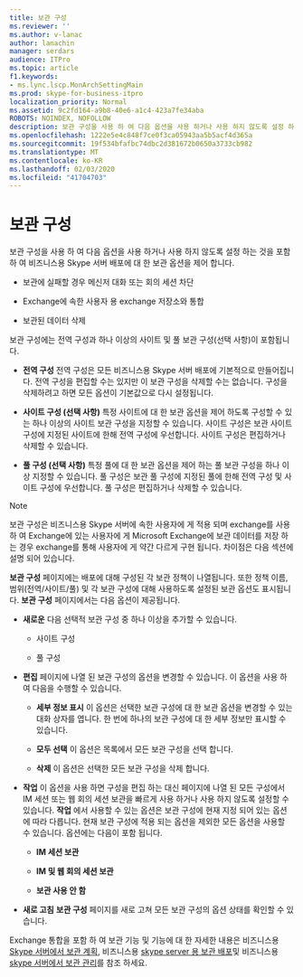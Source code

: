 ```yaml
---
title: 보관 구성
ms.reviewer: ''
ms.author: v-lanac
author: lanachin
manager: serdars
audience: ITPro
ms.topic: article
f1.keywords:
- ms.lync.lscp.MonArchSettingMain
ms.prod: skype-for-business-itpro
localization_priority: Normal
ms.assetid: 9c2fd164-a9b8-40e6-a1c4-423a7fe34aba
ROBOTS: NOINDEX, NOFOLLOW
description: 보관 구성을 사용 하 여 다음 옵션을 사용 하거나 사용 하지 않도록 설정 하는 것을 포함 하 여 비즈니스용 Skype 서버 배포에 대 한 보관 옵션을 제어 합니다.
ms.openlocfilehash: 1222e5e4c848f7ce0f3ca05943aa5b5acf4d365a
ms.sourcegitcommit: 19f534bfafbc74dbc2d381672b0650a3733cb982
ms.translationtype: MT
ms.contentlocale: ko-KR
ms.lasthandoff: 02/03/2020
ms.locfileid: "41704703"
---
```

# <a name="archiving-configuration"></a>보관 구성
 
보관 구성을 사용 하 여 다음 옵션을 사용 하거나 사용 하지 않도록 설정 하는 것을 포함 하 여 비즈니스용 Skype 서버 배포에 대 한 보관 옵션을 제어 합니다.
  
- 보관에 실패할 경우 메신저 대화 또는 회의 세션 차단
    
- Exchange에 속한 사용자 용 exchange 저장소와 통합
    
- 보관된 데이터 삭제
    
보관 구성에는 전역 구성과 하나 이상의 사이트 및 풀 보관 구성(선택 사항)이 포함됩니다.
  
- **전역 구성** 전역 구성은 모든 비즈니스용 Skype 서버 배포에 기본적으로 만들어집니다. 전역 구성을 편집할 수는 있지만 이 보관 구성을 삭제할 수는 없습니다. 구성을 삭제하려고 하면 모든 옵션이 기본값으로 다시 설정됩니다.
    
- **사이트 구성 (선택 사항)** 특정 사이트에 대 한 보관 옵션을 제어 하도록 구성할 수 있는 하나 이상의 사이트 보관 구성을 지정할 수 있습니다. 사이트 구성은 보관 사이트 구성에 지정된 사이트에 한해 전역 구성에 우선합니다. 사이트 구성은 편집하거나 삭제할 수 있습니다.
    
- **풀 구성 (선택 사항)** 특정 풀에 대 한 보관 옵션을 제어 하는 풀 보관 구성을 하나 이상 지정할 수 있습니다. 풀 구성은 보관 풀 구성에 지정된 풀에 한해 전역 구성 및 사이트 구성에 우선합니다. 풀 구성은 편집하거나 삭제할 수 있습니다.
    
> [!NOTE]
> 보관 구성은 비즈니스용 Skype 서버에 속한 사용자에 게 적용 되며 exchange를 사용 하 여 Exchange에 있는 사용자에 게 Microsoft Exchange에 보관 데이터를 저장 하는 경우 exchange를 통해 사용자에 게 약간 다르게 구현 됩니다. 차이점은 다음 섹션에 설명 되어 있습니다. 
  
**보관 구성** 페이지에는 배포에 대해 구성된 각 보관 정책이 나열됩니다. 또한 정책 이름, 범위(전역/사이트/풀) 및 각 보관 구성에 대해 사용하도록 설정된 보관 옵션도 표시됩니다. **보관 구성** 페이지에서는 다음 옵션이 제공됩니다.
- **새로운** 다음 선택적 보관 구성 중 하나 이상을 추가할 수 있습니다.
    
  - 사이트 구성
    
  - 풀 구성
    
- **편집** 페이지에 나열 된 보관 구성의 옵션을 변경할 수 있습니다. 이 옵션을 사용 하 여 다음을 수행할 수 있습니다.
    
  - **세부 정보 표시** 이 옵션은 선택한 보관 구성에 대 한 보관 옵션을 변경할 수 있는 대화 상자를 엽니다. 한 번에 하나의 보관 구성에 대 한 세부 정보만 표시할 수 있습니다.
    
  - **모두 선택** 이 옵션은 목록에서 모든 보관 구성을 선택 합니다.
    
  - **삭제** 이 옵션은 선택한 모든 보관 구성을 삭제 합니다.
    
- **작업** 이 옵션을 사용 하면 구성을 편집 하는 대신 페이지에 나열 된 모든 구성에서 IM 세션 또는 웹 회의 세션 보관을 빠르게 사용 하거나 사용 하지 않도록 설정할 수 있습니다. **작업** 에서 사용할 수 있는 옵션은 보관 구성에 현재 지정 되어 있는 옵션에 따라 다릅니다. 현재 보관 구성에 적용 되는 옵션을 제외한 모든 옵션을 사용할 수 있습니다. 옵션에는 다음이 포함 됩니다.
    
  - **IM 세션 보관**
    
  - **IM 및 웹 회의 세션 보관**
    
  - **보관 사용 안 함**
    
- **새로 고침** **보관 구성** 페이지를 새로 고쳐 모든 보관 구성의 옵션 상태를 확인할 수 있습니다.
    
Exchange 통합을 포함 하 여 보관 기능 및 기능에 대 한 자세한 내용은 비즈니스용 [Skype 서버에서 보관 계획](../../../plan-your-deployment/archiving/archiving.md), 비즈니스용 [skype server 용 보관 배포](../../../deploy/deploy-archiving/deploy-archiving.md)및 비즈니스용 [skype 서버에서 보관 관리](../../../manage/archiving/archiving.md)를 참조 하세요.

